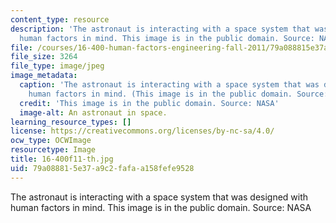 ```yaml
---
content_type: resource
description: 'The astronaut is interacting with a space system that was designed with
  human factors in mind. This image is in the public domain. Source: NASA'
file: /courses/16-400-human-factors-engineering-fall-2011/79a088815e37a9c2fafaa158fefe9528_16-400f11-th.jpg
file_size: 3264
file_type: image/jpeg
image_metadata:
  caption: 'The astronaut is interacting with a space system that was designed with
    human factors in mind. (This image is in the public domain. Source: NASA)'
  credit: 'This image is in the public domain. Source: NASA'
  image-alt: An astronaut in space.
learning_resource_types: []
license: https://creativecommons.org/licenses/by-nc-sa/4.0/
ocw_type: OCWImage
resourcetype: Image
title: 16-400f11-th.jpg
uid: 79a08881-5e37-a9c2-fafa-a158fefe9528
---
```

The astronaut is interacting with a space system that was designed with human factors in mind. This image is in the public domain. Source: NASA